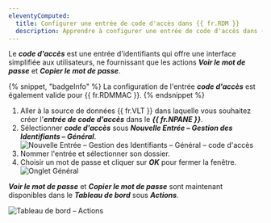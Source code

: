```yaml
---
eleventyComputed:
  title: Configurer une entrée de code d'accès dans {{ fr.RDM }}
  description: Apprendre à configurer une entrée de code d'accès dans {{ fr.RDM }}.
---
```

Le ***code d'accès*** est une entrée d'identifiants qui offre une interface simplifiée aux utilisateurs, ne fournissant que les actions ***Voir le mot de passe*** et ***Copier le mot de passe***.

{% snippet, "badgeInfo" %}
La configuration de l'entrée ***code d'accès*** est également valide pour {{ fr.RDMMAC }}.
{% endsnippet %}

1. Aller à la source de données {{ fr.VLT }} dans laquelle vous souhaitez créer l'***entrée de code d'accès*** dans le ***{{ fr.NPANE }}***.
1. Sélectionner ***code d'accès*** sous ***Nouvelle Entrée – Gestion des Identifiants – Général***.
![Nouvelle Entrée – Gestion des Identifiants – Général – code d'accès](https://cdnweb.devolutions.net/docs/docs_en_kb_KB6024.png)
2. Nommer l'entrée et sélectionner son dossier.
1. Choisir un mot de passe et cliquer sur ***OK*** pour fermer la fenêtre.
![Onglet Général](https://cdnweb.devolutions.net/docs/docs_en_kb_KB6022.png)

***Voir le mot de passe*** et ***Copier le mot de passe*** sont maintenant disponibles dans le ***Tableau de bord*** sous ***Actions***.

![Tableau de bord – Actions](https://cdnweb.devolutions.net/docs/docs_en_kb_KB6025.png)
